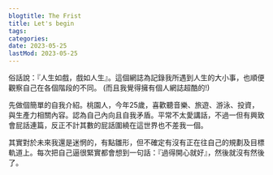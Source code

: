 ```yaml
---
blogtitle: The Frist
title: Let's begin
tags:
categories:
date: 2023-05-25
lastMod: 2023-05-25
---
```

俗話說：『人生如戲，戲如人生』。這個網誌為記錄我所遇到人生的大小事，也順便觀察自己在各個階段的不同。
(而且我覺得擁有個人網誌超酷的!)

先做個簡單的自我介紹。桃園人，今年25歲，喜歡聽音樂、旅遊、游泳、投資，與生產力相關內容。認為自己內向且自我矛盾。平常不太愛講話，不過一但有興致會屁話連篇，反正不計其數的屁話圍繞在這世界也不差我一個。

其實對於未來我還是迷惘的，有點雛形，但不確定有沒有正在往自己的規劃及目標軌道上。每次把自己逼很緊實都會想到一句話：『過得開心就好』，然後就沒有然後了。
